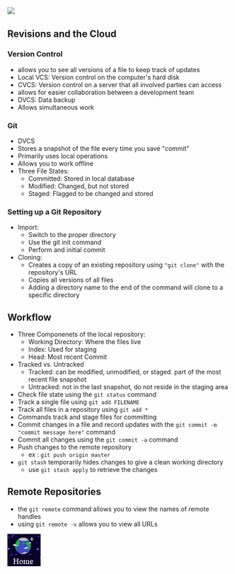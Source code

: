 ![](https://cdn.cnn.com/cnnnext/dam/assets/150103074330-hubble-space-background-2-large-169.jpg)


## Revisions and the Cloud

### Version Control
- allows you to see all versions of a file to keep track of updates
- Local VCS: Version control on the computer's hard disk
- CVCS: Version control on a server that all involved parties can access
- allows for easier collaboration between a development team
- DVCS: Data backup
- Allows simultaneous work

### Git
- DVCS
- Stores a snapshot of the file every time you save "commit"
- Primarily uses local operations
- Allows you to work offline
- Three File States:
  - Committed: Stored in local database
  - Modified: Changed, but not stored
  - Staged: Flagged to be changed and stored

### Setting up a Git Repository
- Import:
  - Switch to the proper directory
  - Use the git init command
  - Perform and initial commit
- Cloning:
  - Creates a copy of an existing repository using `"git clone"` with the repository's URL
  - Copies all versions of all files
  - Adding a directory name to the end of the command will clone to a specific directory

## Workflow
- Three Componenets of the local repository:
  - Working Directory: Where the files live
  - Index: Used for staging
  - Head: Most recent Commit
- Tracked vs. Untracked
  - Tracked: can be modified, unmodified, or staged. part of the most recent file snapshot
  - Untracked: not in the last snapshot, do not reside in the staging area
- Check file state using the `git status` command
- Track a single file using `git add FILENAME`
- Track all files in a repository using `git add *`
- Commands track and stage files for committing
- Commit changes in a file and record updates with the `git commit -m "commit message here"` command
- Commit all changes using the `git commit -a` command
- Push changes to the remote repository
  -  ex : `git push origin master`
- `git stash` temporarily hides changes to give a clean working directory
  - use `git stash apply` to retrieve the changes

## Remote Repositories
- the `git remote` command allows you to view the names of remote handles
- using `git remote -v` allows you to view all URLs

[![Home](https://github.com/Overholtk/reading-notes/blob/master/home%20button.png?raw=true)](https://overholtk.github.io/reading-notes/)
